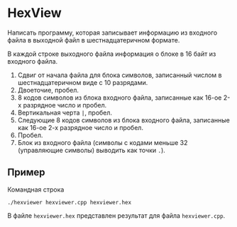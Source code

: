 # HexView

Написать программу, которая записывает информацию из входного файла в выходной файл в шестнадцатеричном формате.

В каждой строке выходного файла информация о блоке в 16 байт из входного файла.

1. Сдвиг от начала файла для блока символов, записанный числом в шестнадцатеричном виде с 10 разрядами.
2. Двоеточие, пробел.
3. 8 кодов символов из блока входного файла, записанные как 16-ое 2-х разрядное число и пробел.
4. Вертикальная черта `|`, пробел.
5. Следующие 8 кодов символов из блока входного файла, записанные как 16-ое 2-х разрядное число и пробел.
6. Пробел.	
7. Блок из входного файла (символы с кодами меньше 32 (управляющие символы) выводить как точки `.`).

## Пример

Командная строка
```
./hexviewer hexviewer.cpp hexviewer.hex
```
В файле `hexviewer.hex` представлен результат для файла `hexviewer.cpp`.
